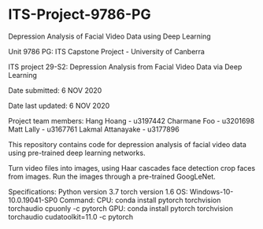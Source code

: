 # ITS-Project-9786-PG
Depression Analysis of Facial Video Data using Deep Learning

Unit 9786 PG: ITS Capstone Project - University of Canberra

ITS project 29-S2: Depression Analysis from Facial Video Data via Deep Learning

Date submitted: 6 NOV 2020

Date last updated: 6 NOV 2020

Project team members:
	Hang Hoang - u3197442
 	Charmane Foo - u3201698
 	Matt Lally - u3167761
 	Lakmal Attanayake - u3177896

This repository contains code for depression analysis of facial video data using pre-trained deep learning networks. 

Turn video files into images, using Haar cascades face detection crop faces from images. Run the images through a pre-trained GoogLeNet. 

Specifications:
Python version 3.7
torch version 1.6
OS: Windows-10-10.0.19041-SP0
Command: 
CPU: conda install pytorch torchvision torchaudio cpuonly -c pytorch
GPU: conda install pytorch torchvision torchaudio cudatoolkit=11.0 -c pytorch
